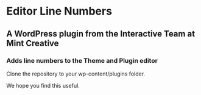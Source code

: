 Editor Line Numbers
===================

## A WordPress plugin from the Interactive Team at Mint Creative

### Adds line numbers to the Theme and Plugin editor

Clone the repository to your wp-content/plugins folder.

We hope you find this useful.